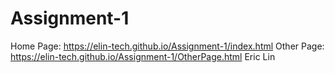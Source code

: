 # Assignment-1
Home Page: https://elin-tech.github.io/Assignment-1/index.html
Other Page: https://elin-tech.github.io/Assignment-1/OtherPage.html
Eric Lin
